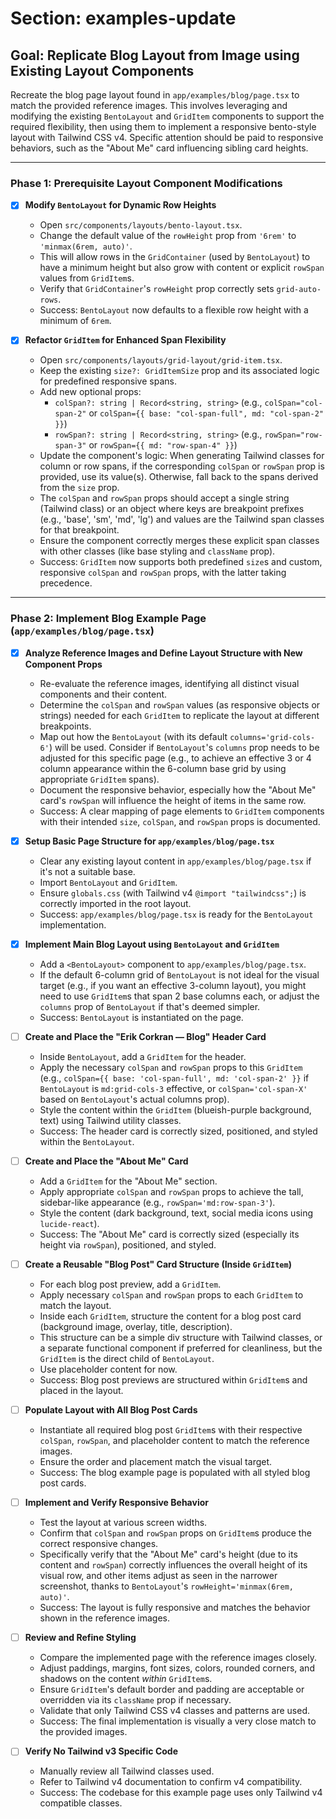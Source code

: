 # Section: examples-update

## Goal: Replicate Blog Layout from Image using Existing Layout Components

Recreate the blog page layout found in `app/examples/blog/page.tsx` to match the provided reference images. This involves leveraging and modifying the existing `BentoLayout` and `GridItem` components to support the required flexibility, then using them to implement a responsive bento-style layout with Tailwind CSS v4. Specific attention should be paid to responsive behaviors, such as the "About Me" card influencing sibling card heights.

---

### Phase 1: Prerequisite Layout Component Modifications

- [x] **Modify `BentoLayout` for Dynamic Row Heights**
    - Open `src/components/layouts/bento-layout.tsx`.
    - Change the default value of the `rowHeight` prop from `'6rem'` to `'minmax(6rem, auto)'`.
    - This will allow rows in the `GridContainer` (used by `BentoLayout`) to have a minimum height but also grow with content or explicit `rowSpan` values from `GridItem`s.
    - Verify that `GridContainer`'s `rowHeight` prop correctly sets `grid-auto-rows`.
    - Success: `BentoLayout` now defaults to a flexible row height with a minimum of `6rem`.

- [x] **Refactor `GridItem` for Enhanced Span Flexibility**
    - Open `src/components/layouts/grid-layout/grid-item.tsx`.
    - Keep the existing `size?: GridItemSize` prop and its associated logic for predefined responsive spans.
    - Add new optional props:
        - `colSpan?: string | Record<string, string>` (e.g., `colSpan="col-span-2"` or `colSpan={{ base: "col-span-full", md: "col-span-2" }}`)
        - `rowSpan?: string | Record<string, string>` (e.g., `rowSpan="row-span-3"` or `rowSpan={{ md: "row-span-4" }}`)
    - Update the component's logic: When generating Tailwind classes for column or row spans, if the corresponding `colSpan` or `rowSpan` prop is provided, use its value(s). Otherwise, fall back to the spans derived from the `size` prop.
    - The `colSpan` and `rowSpan` props should accept a single string (Tailwind class) or an object where keys are breakpoint prefixes (e.g., 'base', 'sm', 'md', 'lg') and values are the Tailwind span classes for that breakpoint.
    - Ensure the component correctly merges these explicit span classes with other classes (like base styling and `className` prop).
    - Success: `GridItem` now supports both predefined `size`s and custom, responsive `colSpan` and `rowSpan` props, with the latter taking precedence.

---

### Phase 2: Implement Blog Example Page (`app/examples/blog/page.tsx`)

- [x] **Analyze Reference Images and Define Layout Structure with New Component Props**
    - Re-evaluate the reference images, identifying all distinct visual components and their content.
    - Determine the `colSpan` and `rowSpan` values (as responsive objects or strings) needed for each `GridItem` to replicate the layout at different breakpoints.
    - Map out how the `BentoLayout` (with its default `columns='grid-cols-6'`) will be used. Consider if `BentoLayout`'s `columns` prop needs to be adjusted for this specific page (e.g., to achieve an effective 3 or 4 column appearance within the 6-column base grid by using appropriate `GridItem` spans).
    - Document the responsive behavior, especially how the "About Me" card's `rowSpan` will influence the height of items in the same row.
    - Success: A clear mapping of page elements to `GridItem` components with their intended `size`, `colSpan`, and `rowSpan` props is documented.

- [x] **Setup Basic Page Structure for `app/examples/blog/page.tsx`**
    - Clear any existing layout content in `app/examples/blog/page.tsx` if it's not a suitable base.
    - Import `BentoLayout` and `GridItem`.
    - Ensure `globals.css` (with Tailwind v4 `@import "tailwindcss";`) is correctly imported in the root layout.
    - Success: `app/examples/blog/page.tsx` is ready for the `BentoLayout` implementation.

- [x] **Implement Main Blog Layout using `BentoLayout` and `GridItem`**
    - Add a `<BentoLayout>` component to `app/examples/blog/page.tsx`.
    - If the default 6-column grid of `BentoLayout` is not ideal for the visual target (e.g., if you want an effective 3-column layout), you might need to use `GridItem`s that span 2 base columns each, or adjust the `columns` prop of `BentoLayout` if that's deemed simpler.
    - Success: `BentoLayout` is instantiated on the page.

- [ ] **Create and Place the "Erik Corkran — Blog" Header Card**
    - Inside `BentoLayout`, add a `GridItem` for the header.
    - Apply the necessary `colSpan` and `rowSpan` props to this `GridItem` (e.g., `colSpan={{ base: 'col-span-full', md: 'col-span-2' }}` if `BentoLayout` is `md:grid-cols-3` effective, or `colSpan='col-span-X'` based on `BentoLayout`'s actual columns prop).
    - Style the content within the `GridItem` (blueish-purple background, text) using Tailwind utility classes.
    - Success: The header card is correctly sized, positioned, and styled within the `BentoLayout`.

- [ ] **Create and Place the "About Me" Card**
    - Add a `GridItem` for the "About Me" section.
    - Apply appropriate `colSpan` and `rowSpan` props to achieve the tall, sidebar-like appearance (e.g., `rowSpan='md:row-span-3'`).
    - Style the content (dark background, text, social media icons using `lucide-react`).
    - Success: The "About Me" card is correctly sized (especially its height via `rowSpan`), positioned, and styled.

- [ ] **Create a Reusable "Blog Post" Card Structure (Inside `GridItem`)**
    - For each blog post preview, add a `GridItem`.
    - Apply necessary `colSpan` and `rowSpan` props to each `GridItem` to match the layout.
    - Inside each `GridItem`, structure the content for a blog post card (background image, overlay, title, description).
    - This structure can be a simple div structure with Tailwind classes, or a separate functional component if preferred for cleanliness, but the `GridItem` is the direct child of `BentoLayout`.
    - Use placeholder content for now.
    - Success: Blog post previews are structured within `GridItem`s and placed in the layout.

- [ ] **Populate Layout with All Blog Post Cards**
    - Instantiate all required blog post `GridItem`s with their respective `colSpan`, `rowSpan`, and placeholder content to match the reference images.
    - Ensure the order and placement match the visual target.
    - Success: The blog example page is populated with all styled blog post cards.

- [ ] **Implement and Verify Responsive Behavior**
    - Test the layout at various screen widths.
    - Confirm that `colSpan` and `rowSpan` props on `GridItem`s produce the correct responsive changes.
    - Specifically verify that the "About Me" card's height (due to its content and `rowSpan`) correctly influences the overall height of its visual row, and other items adjust as seen in the narrower screenshot, thanks to `BentoLayout`'s `rowHeight='minmax(6rem, auto)'`.
    - Success: The layout is fully responsive and matches the behavior shown in the reference images.

- [ ] **Review and Refine Styling**
    - Compare the implemented page with the reference images closely.
    - Adjust paddings, margins, font sizes, colors, rounded corners, and shadows on the content *within* `GridItem`s.
    - Ensure `GridItem`'s default border and padding are acceptable or overridden via its `className` prop if necessary.
    - Validate that only Tailwind CSS v4 classes and patterns are used.
    - Success: The final implementation is visually a very close match to the provided images.

- [ ] **Verify No Tailwind v3 Specific Code**
    - Manually review all Tailwind classes used.
    - Refer to Tailwind v4 documentation to confirm v4 compatibility.
    - Success: The codebase for this example page uses only Tailwind v4 compatible classes.
